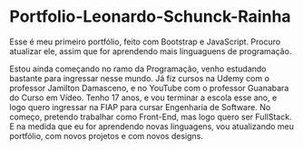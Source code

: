# Portfolio-Leonardo-Schunck-Rainha
Esse é meu primeiro portfólio, feito com Bootstrap e JavaScript. Procuro atualizar ele, assim que for aprendendo mais linguaguens de programação.

Estou ainda começando no ramo da Programação, venho estudando bastante para ingressar nesse mundo.
Já fiz cursos na Udemy com o professor Jamilton Damasceno, e no YouTube com o professor Guanabara do Curso em Vídeo.
Tenho 17 anos, e vou terminar a escola esse ano, e logo quero ingressar na FIAP para cursar Engenharia de Software. 
No começo, pretendo trabalhar como Front-End, mas logo quero ser FullStack.
E na medida que eu for aprendendo novas linguagens, vou atualizando meu portfólio, com novos projetos e com novos designs.
